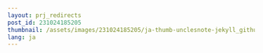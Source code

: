 ```yaml
---
layout: prj_redirects
post_id: 231024185205
thumbnail: /assets/images/231024185205/ja-thumb-unclesnote-jekyll_github_pages_virtual_box_port_forwarding_method_for_windows_testing.png
lang: ja
---
```

